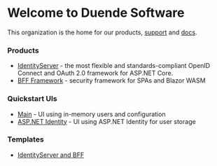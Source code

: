 # Welcome to Duende Software

This organization is the home for our products, [support](https://github.com/DuendeSoftware/IdentityServer/discussions) and
[docs](https://docs.duendesoftware.com/).

### Products

* [IdentityServer](https://github.com/DuendeSoftware/IdentityServer) - the most flexible and standards-compliant OpenID Connect and OAuth 2.0 framework for ASP.NET Core.
* [BFF Framework](https://github.com/IdentityModel/IdentityModel.AspNetCore) - security framework for SPAs and Blazor WASM

### Quickstart UIs

* [Main](https://github.com/DuendeSoftware/IdentityServer.Quickstart.UI) - UI using in-memory users and configuration
* [ASP.NET Identity](https://github.com/DuendeSoftware/IdentityServer.Quickstart.UI.AspNetIdentity) - UI using ASP.NET Identity for user storage

### Templates

* [IdentityServer and BFF](https://github.com/DuendeSoftware/IdentityServer.Templates)
